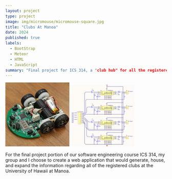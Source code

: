 ```yaml
---
layout: project
type: project
image: img/micromouse/micromouse-square.jpg
title: "Clubs At Manoa"
date: 2024
published: true
labels:
  - BootStrap
  - Meteor
  - HTML
  - JavaScript
summary: "Final project for ICS 314, a "club hub" for all the registered clubs at the University of Hawaii at Manoa."
---
```


<div class="text-center p-4">
  <img width="200px" src="../img/micromouse/micromouse-robot-2.jpg" class="img-thumbnail" >
  <img width="200px" src="../img/micromouse/micromouse-circuit.png" class="img-thumbnail" >
</div>

For the final project portion of our software engineering course ICS 314, my group and I choose to create a web application that would generate, house, and expand the information regarding all of the registered clubs at the University of Hawaii at Manoa.  
